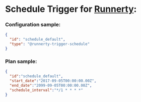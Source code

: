 # Schedule Trigger for [Runnerty]:

### Configuration sample:
```json
{
  "id": "schedule_default",
  "type": "@runnerty-trigger-schedule"
}
```

### Plan sample:
```json
{
  "id":"schedule_default",
  "start_date":"2017-09-05T00:00:00.00Z",
  "end_date":"2099-09-05T00:00:00.00Z",
  "schedule_interval":"*/1 * * * *"
}
```


[Runnerty]: http://www.runnerty.io
